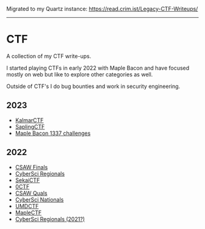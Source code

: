 Migrated to my Quartz instance: https://read.crim.ist/Legacy-CTF-Writeups/

---

# CTF

A collection of my CTF write-ups.

I started playing CTFs in early 2022 with Maple Bacon and have focused mostly on web but like to explore other categories as well.

Outside of CTF's I do bug bounties and work in security engineering.

## 2023

* [KalmarCTF](kalmar2023/README.md)
* [SaplingCTF](sapling2023/README.md)
* [Maple Bacon 1337 challenges](mb_challs2023/README.md)

## 2022

* [CSAW Finals](csaw_finals2022/README.md)
* [CyberSci Regionals](cybersci_regionals2022/README.md)
* [SekaiCTF](sekaictf2022/README.md)
* [0CTF](0ctf2022/README.md)
* [CSAW Quals](csaw_quals2022/README.md)
* [CyberSci Nationals](cybersci_nationals2022/README.md)
* [UMDCTF](umdctf2022/README.md)
* [MapleCTF](maplectf2022/README.md)
* [CyberSci Regionals (2021?)](cybersci2022/README.md)
